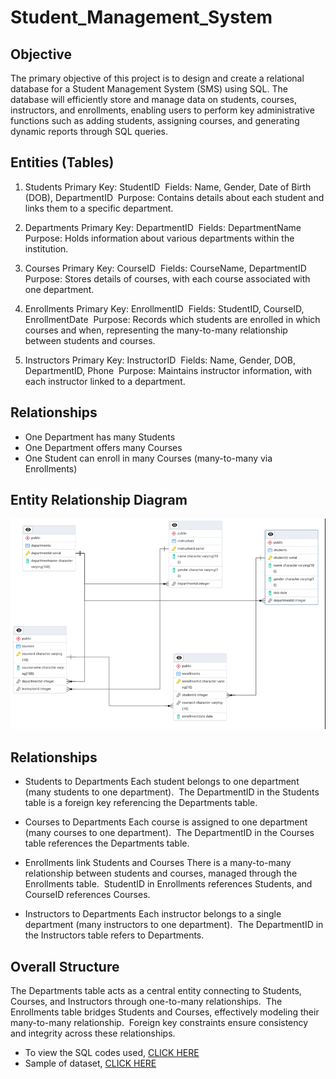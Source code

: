 # Student_Management_System
## Objective
The primary objective of this project is to design and create a relational database for a Student Management System (SMS) using SQL. The database will efficiently store and manage data on students, courses, instructors, and enrollments, enabling users to perform key administrative functions such as adding students, assigning courses, and generating dynamic reports through SQL queries.

## Entities (Tables)
1.	Students
Primary Key: StudentID 
Fields: Name, Gender, Date of Birth (DOB), DepartmentID 
Purpose: Contains details about each student and links them to a specific department. 

2.	Departments
Primary Key: DepartmentID 
Fields: DepartmentName
Purpose: Holds information about various departments within the institution. 

3.	Courses
Primary Key: CourseID 
Fields: CourseName, DepartmentID 
Purpose: Stores details of courses, with each course associated with one department. 

4.	Enrollments
Primary Key: EnrollmentID 
Fields: StudentID, CourseID, EnrollmentDate 
Purpose: Records which students are enrolled in which courses and when, representing the many-to-many relationship between students and courses. 

5.	Instructors
Primary Key: InstructorID 
Fields: Name, Gender, DOB, DepartmentID, Phone 
Purpose: Maintains instructor information, with each instructor linked to a department.

## Relationships 
- One Department has many Students
- One Department offers many Courses
- One Student can enroll in many Courses (many-to-many via Enrollments)

## Entity Relationship Diagram 
![](SMS_schema.png)

## Relationships
-	Students to Departments
Each student belongs to one department (many students to one department). 
The DepartmentID in the Students table is a foreign key referencing the Departments table. 

- Courses to Departments
Each course is assigned to one department (many courses to one department). 
The DepartmentID in the Courses table references the Departments table. 

- Enrollments link Students and Courses
There is a many-to-many relationship between students and courses, managed through the Enrollments table. 
StudentID in Enrollments references Students, and CourseID references Courses. 

-	Instructors to Departments
Each instructor belongs to a single department (many instructors to one department). 
The DepartmentID in the Instructors table refers to Departments. 


## Overall Structure
The Departments table acts as a central entity connecting to Students, Courses, and Instructors through one-to-many relationships. 
The Enrollments table bridges Students and Courses, effectively modeling their many-to-many relationship. 
Foreign key constraints ensure consistency and integrity across these relationships. 

-  To view the SQL codes used, [CLICK HERE](https://github.com/TamaraTuma/Student_Management_System/blob/main/SQL%20Codes)
-  Sample of dataset, [CLICK HERE](https://github.com/TamaraTuma/Student_Management_System/blob/main/Student%20Management%20System.xlsx)







